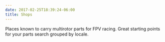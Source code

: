 ```yaml
---
date: 2017-02-25T18:39:24-06:00
title: Shops
---
```


Places known to carry multirotor parts for FPV racing. Great starting points for your parts search grouped by locale.
